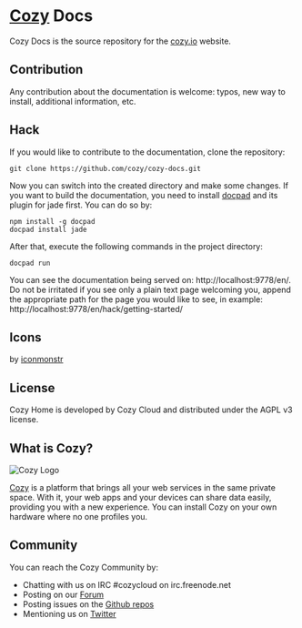 # [Cozy](https://cozy.io) Docs

Cozy Docs is the source repository for the [cozy.io](https://cozy.io) website.

## Contribution

Any contribution about the documentation is welcome: typos, new way to install,
additional information, etc.

## Hack

If you would like to contribute to the documentation, clone the repository:

    git clone https://github.com/cozy/cozy-docs.git

Now you can switch into the created directory and make some changes. If you want to build the documentation, you need to install [docpad](https://docpad.org) and its plugin for jade first. You can do so by:

    npm install -g docpad
    docpad install jade

After that, execute the following commands in the project directory:

    docpad run

You can see the documentation being served on: http://localhost:9778/en/. Do not be irritated if you see only a plain text page welcoming you, append the appropriate path for the page you would like to see, in example: http://localhost:9778/en/hack/getting-started/

## Icons

by [iconmonstr](http://iconmonstr.com/)

## License

Cozy Home is developed by Cozy Cloud and distributed under the AGPL v3 license.

## What is Cozy?

![Cozy Logo](https://raw.github.com/cozy/cozy-setup/gh-pages/assets/images/happycloud.png)

[Cozy](https://cozy.io) is a platform that brings all your web services in the
same private space.  With it, your web apps and your devices can share data
easily, providing you with a new experience. You can install Cozy on your own
hardware where no one profiles you.

## Community

You can reach the Cozy Community by:

* Chatting with us on IRC #cozycloud on irc.freenode.net
* Posting on our [Forum](https://forum.cozy.io/)
* Posting issues on the [Github repos](https://github.com/cozy/)
* Mentioning us on [Twitter](https://twitter.com/mycozycloud)
